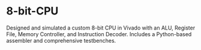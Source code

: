 # 8-bit-CPU
Designed and simulated a custom 8-bit CPU in Vivado with an ALU, Register File, Memory Controller, and Instruction Decoder. Includes a Python-based assembler and comprehensive testbenches.
